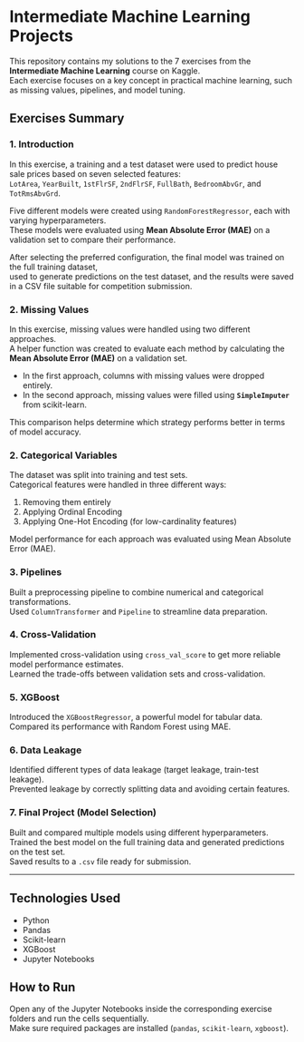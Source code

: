 # Intermediate Machine Learning Projects

This repository contains my solutions to the 7 exercises from the **Intermediate Machine Learning** course on Kaggle.  
Each exercise focuses on a key concept in practical machine learning, such as missing values, pipelines, and model tuning.

## Exercises Summary

### 1. Introduction

In this exercise, a training and a test dataset were used to predict house sale prices based on seven selected features:  
`LotArea`, `YearBuilt`, `1stFlrSF`, `2ndFlrSF`, `FullBath`, `BedroomAbvGr`, and `TotRmsAbvGrd`.

Five different models were created using `RandomForestRegressor`, each with varying hyperparameters.  
These models were evaluated using **Mean Absolute Error (MAE)** on a validation set to compare their performance.

After selecting the preferred configuration, the final model was trained on the full training dataset,  
used to generate predictions on the test dataset, and the results were saved in a CSV file suitable for competition submission.

### 2. Missing Values
In this exercise, missing values were handled using two different approaches.  
A helper function was created to evaluate each method by calculating the **Mean Absolute Error (MAE)** on a validation set.

- In the first approach, columns with missing values were dropped entirely.  
- In the second approach, missing values were filled using **`SimpleImputer`** from scikit-learn.

This comparison helps determine which strategy performs better in terms of model accuracy.

### 2. Categorical Variables
The dataset was split into training and test sets.  
Categorical features were handled in three different ways:  
1. Removing them entirely  
2. Applying Ordinal Encoding  
3. Applying One-Hot Encoding (for low-cardinality features)  

Model performance for each approach was evaluated using Mean Absolute Error (MAE).

### 3. Pipelines
Built a preprocessing pipeline to combine numerical and categorical transformations.  
Used `ColumnTransformer` and `Pipeline` to streamline data preparation.

### 4. Cross-Validation
Implemented cross-validation using `cross_val_score` to get more reliable model performance estimates.  
Learned the trade-offs between validation sets and cross-validation.

### 5. XGBoost
Introduced the `XGBoostRegressor`, a powerful model for tabular data.  
Compared its performance with Random Forest using MAE.

### 6. Data Leakage
Identified different types of data leakage (target leakage, train-test leakage).  
Prevented leakage by correctly splitting data and avoiding certain features.

### 7. Final Project (Model Selection)
Built and compared multiple models using different hyperparameters.  
Trained the best model on the full training data and generated predictions on the test set.  
Saved results to a `.csv` file ready for submission.

---

## Technologies Used

- Python
- Pandas
- Scikit-learn
- XGBoost
- Jupyter Notebooks

## How to Run

Open any of the Jupyter Notebooks inside the corresponding exercise folders and run the cells sequentially.  
Make sure required packages are installed (`pandas`, `scikit-learn`, `xgboost`).
